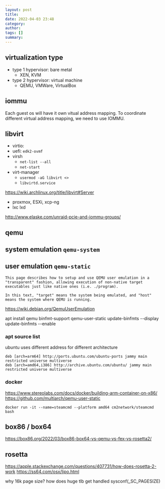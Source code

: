 ```yaml
---
layout: post
title:
date: 2022-04-03 23:48
category:
author:
tags: []
summary:
---
```


## virtualization type

- type 1 hypervisor: bare metal
  - XEN, KVM
- type 2 hypervisor: virtual machine
  - QEMU, VMWare, VirtualBox

## iommu

Each guest os will have it own vitual address mapping.
To coordinate different virtual address mapping, we need to use IOMMU.

## libvirt

- virtio:
- uefi: `edk2-ovmf`
- virsh
  - `net-list --all`
  - `net-start`
- virt-manager
  - `usermod -aG libvirt <>`
  - `libvirtd.service`

https://wiki.archlinux.org/title/libvirt#Server

- proxmox, ESXi, xcp-ng
- lxc lxd

http://www.elaske.com/unraid-pcie-and-iommu-groups/

## qemu

## system emulation `qemu-system`

## user emulation `qemu-static`

```
This page describes how to setup and use QEMU user emulation in a "transparent" fashion, allowing execution of non-native target executables just like native ones (i.e. ./program).

In this text, "target" means the system being emulated, and "host" means the system where QEMU is running.
```

https://wiki.debian.org/QemuUserEmulation

apt install qemu binfmt-support qemu-user-static
update-binfmts --display
update-binfmts --enable

### apt source list

ubuntu uses different address for different architecture

```
deb [arch=arm64] http://ports.ubuntu.com/ubuntu-ports jammy main restricted universe multiverse
deb [arch=amd64,i386] http://archive.ubuntu.com/ubuntu/ jammy main restricted universe multiverse
```

### docker

https://www.stereolabs.com/docs/docker/building-arm-container-on-x86/
https://github.com/multiarch/qemu-user-static

`docker run -it --name=steamcmd --platform amd64 cm2network/steamcmd bash`

## box86 / box64

https://box86.org/2022/03/box86-box64-vs-qemu-vs-fex-vs-rosetta2/

## rosetta

https://apple.stackexchange.com/questions/407731/how-does-rosetta-2-work
https://ss64.com/osx/lipo.html

why 16k page size?
how does huge tlb get handled
sysconf(_SC_PAGESIZE)
